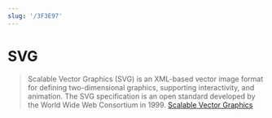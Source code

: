 ```yaml
---
slug: '/3F3E97'
---
```


# SVG

> Scalable Vector Graphics (SVG) is an XML-based vector image format for defining two-dimensional graphics, supporting interactivity, and animation. The SVG specification is an open standard developed by the World Wide Web Consortium in 1999. [Scalable Vector Graphics](https://en.wikipedia.org/wiki/Scalable_Vector_Graphics)
